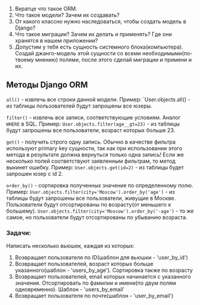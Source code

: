 1. Вкратце что такое ORM.
2. Что такое модели? Зачем их создавать?
3. От какого классно нужно наследоваться, чтобы создать модель в Django?
4. Что такое миграции? Зачем их делать и применять? Где они хранятся в нашем приложении?
5. Допустим у тебя есть сущность системного блока(компьютера). Создай джанго-модель этой сущности со всеми необходимыми(по-твоему мнению) полями, после этого сделай миграции и примени и их.


## Методы Django ORM

`all()` - извлечь все строки данной модели. Пример: `User.objects.all() - из таблицы пользователей будут запрошены все юзеры.

`filter()` - извлечь все записи, соответствующие условиям. Аналог `WHERE` в SQL. Пример: `User.objects.filter(age__gt=23)` - из таблицы будут запрошены все пользователи, возраст которых больше 23.

`get()` - получить строго одну запись. Обычно в качестве фильтра используют primary key сущности, так как при использовании этого метода в результате должна вернуться только одна запись! 
Если же несколько полей соответствуют заявленным фильтрам, то метод выкинет ошибку. Пример: `User.objects.get(id=2)` - из таблицы будет запрошен юзер с id 2.

`order_by()` - сортировка полученных значение по определенному полю. Пример: `User.objects.filter(city='Moscow').order_by('age')` - из таблицы будут запрошены все пользователи, живущие в Москве. Пользователи будут
отсортированы по возрасту(от меньшего к большему). `User.objects.filter(city='Moscow').order_by('-age')` - то же самое, но пользователи будут отсортированы по убыванию возраста.

### Задачи: 

Написать несколько вьюшек, каждая из которых:

1) Возвращает пользователя по ID(шаблон для вьюшки - 'user_by_id')
2) Возвращает пользователей, возраст которых больше указанного(шаблон - 'users_by_age'). Сортировка также по возрасту
3) Возвращает пользователей, email которых начинается с указанного значения. Отсортировать по фамилии и имени(по двум полям одновременно). Шаблон - 'users_by_email'
4) Возвращает пользователя по почте(шаблон - 'user_by_email')
